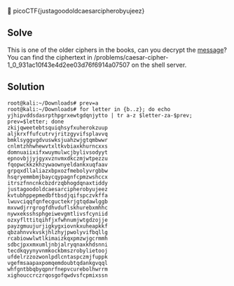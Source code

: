 :checkered_flag: picoCTF{justagoodoldcaesarcipherobyujeez}

## Solve
This is one of the older ciphers in the books, can you decrypt the [message](https://2018shell.picoctf.com/static/6b5626c0736d9090f5d98de74eec4543/ciphertext)? You can find the ciphertext in /problems/caesar-cipher-1_0_931ac10f43e4d2ee03d76f6914a07507 on the shell server.

## Solution
```
root@kali:~/Downloads# prev=a
root@kali:~/Downloads# for letter in {b..z}; do echo yjhipvddsdasrpthpgrxewtgdqnjytto | tr a-z $letter-za-$prev; prev=$letter; done
zkijqweetebtsquiqhsyfxuherokzuup
aljkrxffufcutrvjritzgyvifsplavvq
bmklsyggvgdvuswksjuahzwjgtqmbwwr
cnlmtzhhwhewvtxltkvbiaxkhurncxxs
domnuaiixifxwuymulwcjbylivsodyyt
epnovbjjyjgyxvznvmxdkczmjwtpezzu
fqopwckkzkhzywaownyeldankxuqfaav
grpqxdllaliazxbpxozfmebolyvrgbbw
hsqryemmbmjbaycqypagnfcpmzwshccx
itrszfnncnkcbzdrzqbhogdqnaxtiddy
justagoodoldcaesarcipherobyujeez
kvtubhppepmedbftbsdjqifspczvkffa
lwuvciqqfqnfecguctekrjgtqdawlggb
mxvwdjrrgrogfdhvduflskhurebxmhhc
nywxeksshsphgeiwevgmtlivsfcyniid
ozxyflttitqihfjxfwhnumjwtgdzojje
payzgmuujurjigkygxiovnkxuheapkkf
qbzahnvvkvskjhlzhyjpwolyvifbqllg
rcabiowwlwtlkimaizkqxpmzwjgcrmmh
sdbcjpxxmxumljnbjalryqnaxkhdsnni
tecdkqyynyvnmkockbmszrobylietooj
ufdelrzzozwonlpdlcntaspczmjfuppk
vgefmsaapaxpomqemdoubtqdankgvqql
whfgntbbqbyqpnrfnepvcurebolhwrrm
xighouccrczrqosgofqwdvsfcpmixssn
```

